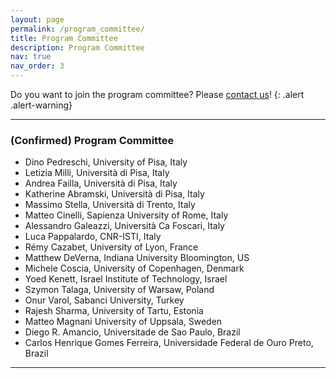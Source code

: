 ```yaml
---
layout: page
permalink: /program_committee/
title: Program Committee
description: Program Committee
nav: true
nav_order: 3
---
```


Do you want to join the program committee? Please <a href="mailto:mind-meets-media-workshop@googlegroups.com
">contact us</a>!
{: .alert .alert-warning}

<hr>

### (Confirmed) Program Committee

<ul>
    <li>Dino Pedreschi, University of Pisa, Italy</li>
    <li>Letizia Milli, Università di Pisa, Italy</li>
    <li>Andrea Failla, Università di Pisa, Italy</li>
    <li>Katherine Abramski, Università di Pisa, Italy</li>
    <li>Massimo Stella, Università di Trento, Italy</li>
    <li>Matteo Cinelli, Sapienza University of Rome, Italy</li>
    <li>Alessandro Galeazzi, Università Ca Foscari, Italy</li>
    <li>Luca Pappalardo, CNR-ISTI, Italy</li>
    <li>Rémy Cazabet, University of Lyon, France</li>
    <li>Matthew DeVerna, Indiana University Bloomington, US</li>
    <li>Michele Coscia,	University of Copenhagen, Denmark</li>
    <li>Yoed Kenett, Israel Institute of Technology, Israel</li>
    <li>Szymon Talaga, University of Warsaw, Poland</li>
    <li>Onur Varol, Sabanci University, Turkey</li>
    <li>Rajesh Sharma, University of Tartu, Estonia</li>
    <li>Matteo Magnani	University of Uppsala, Sweden</li>
    <li>Diego R. Amancio, Universitade de Sao Paulo, Brazil</li>
    <li>Carlos Henrique Gomes Ferreira, Universidade Federal de Ouro Preto, Brazil</li>
</ul>

<hr>